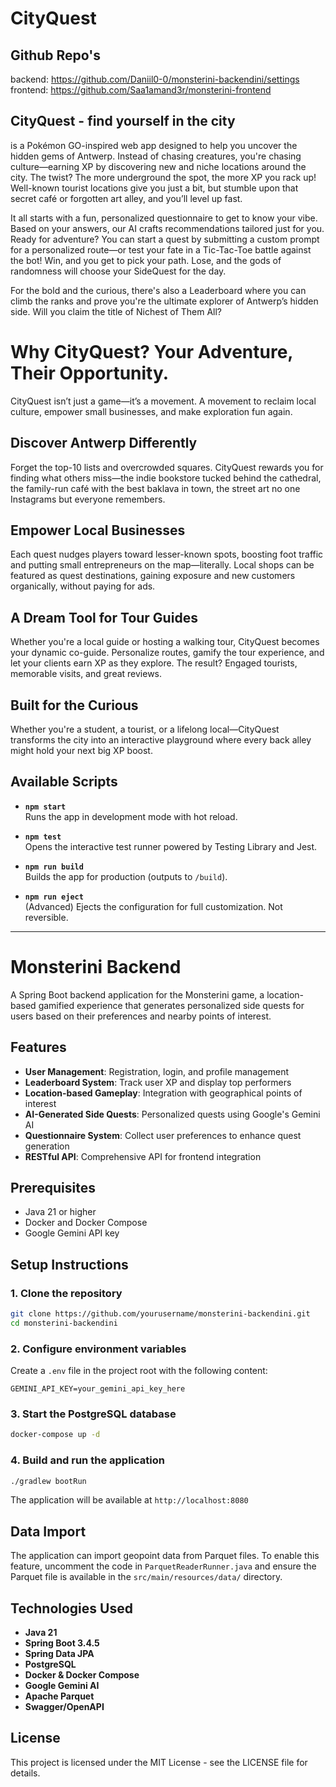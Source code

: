 # CityQuest 
## Github Repo's
backend: https://github.com/Daniil0-0/monsterini-backendini/settings
frontend: https://github.com/Saa1amand3r/monsterini-frontend
## CityQuest - find yourself in the city
is a Pokémon GO-inspired web app designed to help you uncover the hidden gems of Antwerp. Instead of chasing creatures, you're chasing culture—earning XP by discovering new and niche locations around the city. The twist? The more underground the spot, the more XP you rack up! Well-known tourist locations give you just a bit, but stumble upon that secret café or forgotten art alley, and you’ll level up fast.

It all starts with a fun, personalized questionnaire to get to know your vibe. Based on your answers, our AI crafts recommendations tailored just for you. Ready for adventure? You can start a quest by submitting a custom prompt for a personalized route—or test your fate in a Tic-Tac-Toe battle against the bot! Win, and you get to pick your path. Lose, and the gods of randomness will choose your SideQuest for the day.

For the bold and the curious, there's also a Leaderboard where you can climb the ranks and prove you're the ultimate explorer of Antwerp’s hidden side. Will you claim the title of Nichest of Them All?


# Why CityQuest? Your Adventure, Their Opportunity.

CityQuest isn’t just a game—it’s a movement. A movement to reclaim local culture, empower small businesses, and make exploration fun again.
## Discover Antwerp Differently

Forget the top-10 lists and overcrowded squares. CityQuest rewards you for finding what others miss—the indie bookstore tucked behind the cathedral, the family-run café with the best baklava in town, the street art no one Instagrams but everyone remembers.
## Empower Local Businesses

Each quest nudges players toward lesser-known spots, boosting foot traffic and putting small entrepreneurs on the map—literally. Local shops can be featured as quest destinations, gaining exposure and new customers organically, without paying for ads.
## A Dream Tool for Tour Guides

Whether you're a local guide or hosting a walking tour, CityQuest becomes your dynamic co-guide. Personalize routes, gamify the tour experience, and let your clients earn XP as they explore. The result? Engaged tourists, memorable visits, and great reviews.
## Built for the Curious

Whether you're a student, a tourist, or a lifelong local—CityQuest transforms the city into an interactive playground where every back alley might hold your next big XP boost.
## Available Scripts

- **`npm start`**  
  Runs the app in development mode with hot reload.

- **`npm test`**  
  Opens the interactive test runner powered by Testing Library and Jest.

- **`npm run build`**  
  Builds the app for production (outputs to `/build`).

- **`npm run eject`**  
  (Advanced) Ejects the configuration for full customization. Not reversible.

---
# Monsterini Backend

A Spring Boot backend application for the Monsterini game, a location-based gamified experience that generates personalized side quests for users based on their preferences and nearby points of interest.

## Features

- **User Management**: Registration, login, and profile management
- **Leaderboard System**: Track user XP and display top performers
- **Location-based Gameplay**: Integration with geographical points of interest
- **AI-Generated Side Quests**: Personalized quests using Google's Gemini AI
- **Questionnaire System**: Collect user preferences to enhance quest generation
- **RESTful API**: Comprehensive API for frontend integration


## Prerequisites
- Java 21 or higher
- Docker and Docker Compose
- Google Gemini API key

## Setup Instructions

### 1. Clone the repository

```bash
git clone https://github.com/yourusername/monsterini-backendini.git
cd monsterini-backendini
```

### 2. Configure environment variables

Create a `.env` file in the project root with the following content:

```
GEMINI_API_KEY=your_gemini_api_key_here
```

### 3. Start the PostgreSQL database

```bash
docker-compose up -d
```

### 4. Build and run the application

```bash
./gradlew bootRun
```

The application will be available at `http://localhost:8080`

## Data Import

The application can import geopoint data from Parquet files. To enable this feature, uncomment the code in `ParquetReaderRunner.java` and ensure the Parquet file is available in the `src/main/resources/data/` directory.

## Technologies Used

- **Java 21**
- **Spring Boot 3.4.5**
- **Spring Data JPA**
- **PostgreSQL**
- **Docker & Docker Compose**
- **Google Gemini AI**
- **Apache Parquet**
- **Swagger/OpenAPI**
## License

This project is licensed under the MIT License - see the LICENSE file for details.
